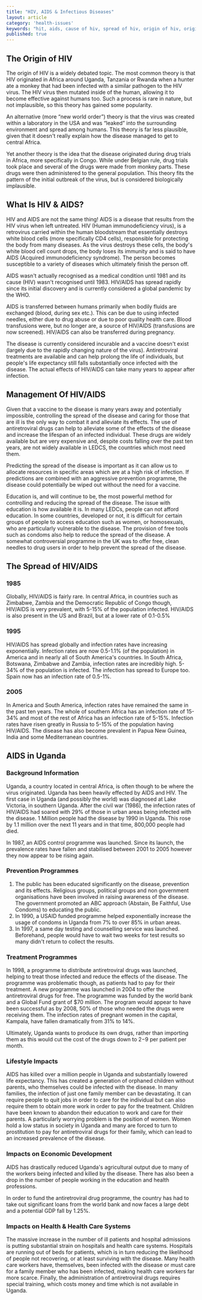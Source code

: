 ```yaml
---
title: "HIV, AIDS & Infectious Diseases"
layout: article
category: 'health-issues'
keywords: "hit, aids, cause of hiv, spread of hiv, origin of hiv, origin of aids, aids in uganda, hiv in uganda, spread of aids in uganda, spread of aids in ledcs"
published: true
---
```


## The Origin of HIV

The origin of HIV is a widely debated topic. The most common theory is that HIV originated in Africa around Uganda, Tanzania or Rwanda when a hunter ate a monkey that had been infected with a similar pathogen to the HIV virus. The HIV virus then mutated inside of the human, allowing it to become effective against humans too. Such a process is rare in nature, but not implausible, so this theory has gained some popularity.

An alternative (more “new world order”) theory is that the virus was created within a laboratory in the USA and was “leaked” into the surrounding environment and spread among humans. This theory is far less plausible, given that it doesn't really explain how the disease managed to get to central Africa. 

Yet another theory is the idea that the disease originated during drug trials in Africa, more specifically in Congo. While under Belgian rule, drug trials took place and several of the drugs were made from monkey parts. These drugs were then administered to the general population. This theory fits the pattern of the initial outbreak of the virus, but is considered biologically implausible. 

## What Is HIV & AIDS?

HIV and AIDS are not the same thing! AIDS is a disease that results from the HIV virus when left untreated. HIV (Human immunodeficiency virus), is a retrovirus carried within the human bloodstream that essentially destroys white blood cells (more specifically CD4 cells), responsible for protecting the body from many diseases. As the virus destroys these cells, the body's white blood cell count drops, the body loses its immunity and is said to have AIDS (Acquired immunodeficiency syndrome). The person becomes susceptible to a variety of diseases which ultimately finish the person off. 

AIDS wasn't actually recognised as a medical condition until 1981 and its cause (HIV) wasn't recognised until 1983. HIV/AIDS has spread rapidly since its initial discovery and is currently considered a global pandemic by the WHO. 

AIDS is transferred between humans primarily when bodily fluids are exchanged (blood, during sex etc.). This can be due to using infected needles, either due to drug abuse or due to poor quality health care. Blood transfusions were, but no longer are, a source of HIV/AIDS (transfusions are now screened). HIV/AIDS can also be transferred during pregnancy. 

The disease is currently considered incurable and a vaccine doesn't exist (largely due to the rapidly changing nature of the virus). Antiretroviral treatments are available and can help prolong the life of individuals, but people's life expectancy still falls substantially once infected with the disease. The actual effects of HIV/AIDS can take many years to appear after infection. 

## Management Of HIV/AIDS

Given that a vaccine to the disease is many years away and potentially impossible, controlling the spread of the disease and caring for those that are ill is the only way to combat it and alleviate its effects. The use of antiretroviral drugs can help to alleviate some of the effects of the disease and increase the lifespan of an infected individual. These drugs are widely available but are very expensive and, despite costs falling over the past ten years, are not widely available in LEDCS, the countries which most need them. 

Predicting the spread of the disease is important as it can allow us to allocate resources in specific areas which are at a high risk of infection. If predictions are combined with an aggressive prevention programme, the disease could potentially be wiped out without the need for a vaccine. 

Education is, and will continue to be, the most powerful method for controlling and reducing the spread of the disease. The issue with education is how available it is. In many LEDCs, people can not afford education. In some countries, developed or not, it is difficult for certain groups of people to access education such as women, or homosexuals, who are particularly vulnerable to the disease. The provision of free tools such as condoms also help to reduce the spread of the disease. A somewhat controversial programme in the UK was to offer free, clean needles to drug users in order to help prevent the spread of the disease. 

## The Spread of HIV/AIDS

### 1985

Globally, HIV/AIDS is fairly rare. In central Africa, in countries such as Zimbabwe, Zambia and the Democratic Republic of Congo though, HIV/AIDS is very prevalent, with 5-15% of the population infected. HIV/AIDS is also present in the US and Brazil, but at a lower rate of 0.1-0.5%

### 1995

HIV/AIDS has spread globally and infection rates have increasing exponentially. Infection rates are now 0.5-1.1% (of the population) in America and in nearly all of South America's countries. In South Africa, Botswana, Zimbabwe and Zambia, infection rates are incredibly high. 5-34% of the population is infected. The infection has spread to Europe too. Spain now has an infection rate of 0.5-1%.

### 2005

In America and South America, infection rates have remained the same in the past ten years. The whole of southern Africa has an infection rate of 15-34% and most of the rest of Africa has an infection rate of 5-15%. Infection rates have risen greatly in Russia to 5-15% of the population having HIV/AIDS. The disease has also become prevalent in Papua New Guinea, India and some Mediterranean countries. 

## AIDS in Uganda

### Background Information

Uganda, a country located in central Africa, is often though to be where the virus originated. Uganda has been heavily effected by AIDS and HIV. The first case in Uganda (and possibly the world) was diagnosed at Lake Victoria, in southern Uganda. After the civil war (1986), the infection rates of HIV/AIDS had soared with 29% of those in urban areas being infected with the disease. 1 Million people had the disease by 1990 in Uganda. This rose by 1.1 million over the next 11 years and in that time, 800,000 people had died.

In 1987, an AIDS control programme was launched. Since its launch, the prevalence rates have fallen and stabilised between 2001 to 2005 however they now appear to be rising again. 

### Prevention Programmes

1. The public has been educated significantly on the disease, prevention and its effects. Religious groups, political groups and non government organisations have been involved in raising awareness of the disease. The government promoted an ABC approach (Abstain, Be Faithful, Use Condoms) to educating the public. 
2. In 1990, a USAID funded programme helped exponentially increase the usage of condoms in Uganda from 7% to over 85% in urban areas. 
3. In 1997, a same day testing and counselling service was launched. Beforehand, people would have to wait two weeks for test results so many didn't return to collect the results. 

### Treatment Programmes

In 1998, a programme to distribute antiretroviral drugs was launched, helping to treat those infected and reduce the effects of the disease. The programme was problematic though, as patients had to pay for their treatment. A new programme was launched in 2004 to offer the antiretroviral drugs for free. The programme was funded by the world bank and  a Global Fund grant of $70 million. The program would appear to have been successful as by 2008, 50% of those who needed the drugs were receiving them. The infection rates of pregnant women in the capital, Kampala, have fallen dramatically from 31% to 14%. 

Ultimately, Uganda wants to produce its own drugs, rather than importing them as this would cut the cost of the drugs down to $2-$9 per patient per month. 

### Lifestyle Impacts

AIDS has killed over a million people in Uganda and substantially lowered life expectancy. This has created a generation of orphaned children without parents, who themselves could be infected with the disease. In many families, the infection of just one family member can be devastating. It can require people to quit jobs in order to care for the individual but can also require them to obtain more work in order to pay for the treatment. Children have been known to abandon their education to work and care for their parents. A particularly worrying problem is the position of women. Women hold a low status in society in Uganda and many are forced to turn to prostitution to pay for antiretroviral drugs for their family, which can lead to an increased prevalence of the disease. 

### Impacts on Economic Development

AIDS has drastically reduced Uganda's agricultural output due to many of the workers being infected and killed by the disease. There has also been a drop in the number of people working in the education and health professions. 

In order to fund the antiretroviral drug programme, the country has had to take out significant loans from the world bank and now faces a large debt and a potential GDP fall by 1.25%. 

### Impacts on Health & Health Care Systems

The massive increase in the number of ill patients and hospital admissions is putting substantial strain on hospitals and health care systems. Hospitals are running out of beds for patients, which is in turn reducing the likelihood of people not recovering, or at least surviving with the disease. Many health care workers have, themselves, been infected with the disease or must care for a family member who has been infected, making health care workers far more scarce. Finally, the administration of antiretroviral drugs requires special training, which costs money and time which is not available in Uganda.  
